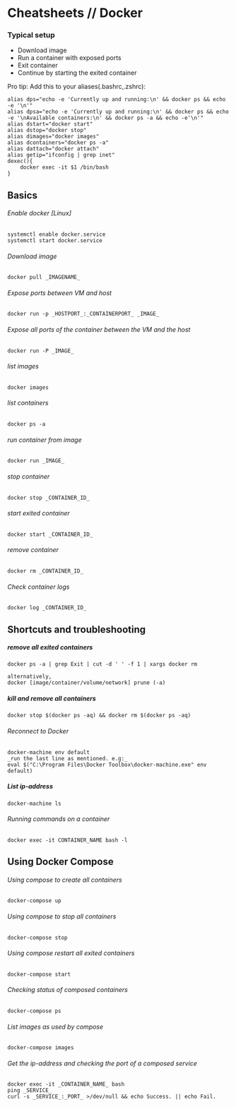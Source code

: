 # Cheatsheets // Docker

### Typical setup

- Download image
- Run a container with exposed ports
- Exit container
- Continue by starting the exited container

Pro tip: Add this to your aliases(.bashrc,.zshrc):  

    alias dps="echo -e 'Currently up and running:\n' && docker ps && echo -e '\n'"
    alias dpsa="echo -e 'Currently up and running:\n' && docker ps && echo -e '\nAvailable containers:\n' && docker ps -a && echo -e'\n'"
    alias dstart="docker start"
    alias dstop="docker stop"
    alias dimages="docker images"
    alias dcontainers="docker ps -a"
    alias dattach="docker attach"
    alias getip="ifconfig | grep inet"
    dexec(){
        docker exec -it $1 /bin/bash
    }
    
## Basics

###### Enable docker [Linux]
    systemctl enable docker.service
    systemctl start docker.service

###### Download image

    docker pull _IMAGENAME_

###### Expose ports between VM and host

    docker run -p _HOSTPORT_:_CONTAINERPORT_ _IMAGE_
  
###### Expose all ports of the container between the VM and the host

    docker run -P _IMAGE_
  
###### list images  
  
    docker images

###### list containers  
  
    docker ps -a

###### run container from image  
  
    docker run _IMAGE_
  
###### stop container  
  
    docker stop _CONTAINER_ID_

###### start exited container  
  
    docker start _CONTAINER_ID_

###### remove container  
  
    docker rm _CONTAINER_ID_

###### Check container logs  
  
    docker log _CONTAINER_ID_
    
## Shortcuts and troubleshooting

##### remove all exited containers  

    docker ps -a | grep Exit | cut -d ' ' -f 1 | xargs docker rm
    
    alternatively,
    docker [image/container/volume/network] prune (-a)

##### kill and remove all containers

    docker stop $(docker ps -aq) && docker rm $(docker ps -aq)

###### Reconnect to Docker  

    docker-machine env default  
    _run the last line as mentioned. e.g:_  
    eval $("C:\Program Files\Docker Toolbox\docker-machine.exe" env default)  
 
##### List ip-address

    docker-machine ls

###### Running commands on a container
  
    docker exec -it CONTAINER_NAME bash -l  
  
## Using Docker Compose

###### Using compose to create all containers

    docker-compose up

###### Using compose to stop all containers

    docker-compose stop
  
###### Using compose restart all exited containers

    docker-compose start
  
###### Checking status of composed containers

    docker-compose ps
  
###### List images as used by compose

    docker-compose images

###### Get the ip-address and checking the port of a composed service

    docker exec -it _CONTAINER_NAME_ bash
    ping _SERVICE_
    curl -s _SERVICE_:_PORT_ >/dev/null && echo Success. || echo Fail.
